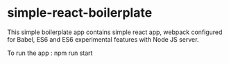 # simple-react-boilerplate
This simple boilerplate app contains simple react app, webpack configured for Babel, ES6 and ES6 experimental features with Node JS server. 

To run the app : npm run start